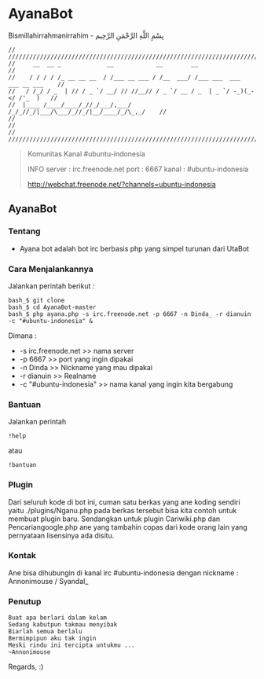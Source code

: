 # AyanaBot

Bismillahirrahmanirrahim - بِسْمِ اللَّهِ الرَّحْمَنِ الرَّحِيم

```
// /////////////////////////////////////////////////////////////////////////////////
//     __  __ _             __            __        __                            //
//    / / / / /_ __ __ __  / /___ __ ___ / /__  ___/ /___ ___  ___  ___ __ ___    //
//   / /_/ / _  | // / _ `/ __/ // //__// / _ `/ __ / _  | _ `/ -_)(_-</ /'_  )   //
//  |____ /____/____/_//_/___/,___/    /_/_//_/|___/\___/_//_/|__/____/_/\_,_/    //
//                                                                                // 
// /////////////////////////////////////////////////////////////////////////////////
```
>Komunitas Kanal #ubuntu-indonesia
>
>INFO
>server : irc.freenode.net
>port   : 6667
>kanal  : #ubuntu-indonesia
>
>http://webchat.freenode.net/?channels=ubuntu-indonesia

## AyanaBot

### Tentang

* Ayana bot adalah bot irc berbasis php yang simpel turunan dari UtaBot

### Cara Menjalankannya
Jalankan perintah berikut :
```
bash_$ git clone
bash_$ cd AyanaBot-master
bash_$ php ayana.php -s irc.freenode.net -p 6667 -n Dinda_ -r dianuin -c "#ubuntu-indonesia" &
```

Dimana : 
* -s irc.freenode.net >> nama server
* -p 6667 >> port yang ingin dipakai
* -n Dinda >> Nickname yang mau dipakai
* -r dianuin >> Realname
* -c "#ubuntu-indonesia" >> nama kanal yang ingin kita bergabung

### Bantuan

Jalankan perintah
```
!help
```
atau
```
!bantuan
```

### Plugin
Dari seluruh kode di bot ini, cuman satu berkas yang ane koding sendiri yaitu ./plugins/Nganu.php pada berkas tersebut bisa kita contoh untuk membuat plugin baru.
Sendangkan untuk plugin Cariwiki.php dan Pencariangoogle.php ane yang tambahin copas dari kode orang lain yang pernyataan lisensinya ada disitu.

### Kontak
Ane bisa dihubungin di kanal irc #ubuntu-indonesia dengan nickname : Annonimouse / Syandal_

### Penutup
```
Buat apa berlari dalam kelam
Sedang kabutpun takmau menyibak
Biarlah semua berlalu
Bermimpipun aku tak ingin
Meski rindu ini tercipta untukmu ...
~Annonimouse
```

Regards, :)





 
